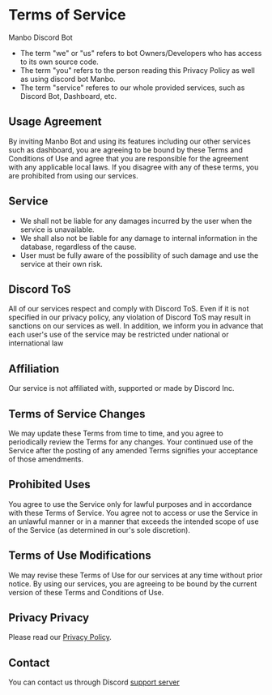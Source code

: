 # Terms of Service

Manbo Discord Bot
- The term "we" or "us" refers to bot Owners/Developers who has access to its own source code.
- The term "you" refers to the person reading this Privacy Policy as well as using discord bot Manbo.
- The term "service" referes to our whole provided services, such as Discord Bot, Dashboard, etc.


## Usage Agreement

By inviting Manbo Bot and using its features including our other services such as dashboard, you are agreeing to be bound by these  Terms and Conditions of Use and agree that you are responsible for the agreement with any applicable local laws. If you disagree with any of these terms, you are prohibited from using our services.

## Service
- We shall not be liable for any damages incurred by the user when the service is unavailable.
- We shall also not be liable for any damage to internal information in the database, regardless of the cause.
- User must be fully aware of the possibility of such damage and use the service at their own risk.


## Discord ToS
All of our services respect and comply with Discord ToS. Even if it is not specified in our privacy policy, any violation of Discord ToS may result in sanctions on our services as well. In addition, we inform you in advance that each user's use of the service may be restricted under national or international law

## Affiliation
Our service is not affiliated with, supported or made by Discord Inc.

## Terms of Service Changes
We may update these Terms from time to time, and you agree to periodically review the Terms for any changes.
Your continued use of the Service after the posting of any amended Terms signifies your acceptance of those amendments.

## Prohibited Uses
You agree to use the Service only for lawful purposes and in accordance with these Terms of Service.
You agree not to access or use the Service in an unlawful manner or in a manner that exceeds the intended scope of use of the Service (as determined in our's sole discretion).


## Terms of Use Modifications

We may revise these Terms of Use for our services at any time without prior notice. By using our services, you are agreeing to be bound by the current version of these Terms and Conditions of Use.

## Privacy Privacy

Please read our [Privacy Policy](https://github.com/Team-Manbo/policy-tos/blob/main/privacy%20policy.md).

## Contact
You can contact us through Discord [support server](https://discord.gg/YyJHW8QUS7)
